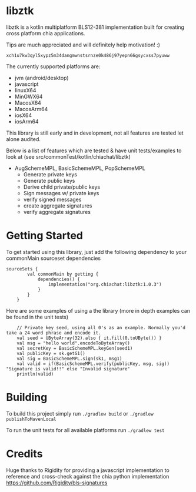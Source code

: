 # libztk

libztk is a kotlin multiplatform BLS12-381 implementation built for creating cross platform chia applications.

Tips are much appreciated and will definitely help motivation! :) 

`xch1u7kw3qyl5xypz5m34dangmwnstsrnze0k486j97yepn66gsycxss7pyuww`

The currently supported platforms are:

* jvm (android/desktop)
* javascript
* linuxX64
* MinGWX64
* MacosX64
* MacosArm64
* iosX64
* iosArm64

This library is still early and in development, not all features are tested let alone audited.

Below is a list of features which are tested & have unit tests/examples to look at (see
src/commonTest/kotlin/chiachat/libztk)

* AugSchemeMPL, BasicSchemeMPL, PopSchemeMPL
    * Generate private keys
    * Generate public keys
    * Derive child private/public keys
    * Sign messages w/ private keys
    * verify signed messages
    * create aggregate signatures
    * verify aggregate signatures

# Getting Started

To get started using this library, just add the following dependency to your commonMain sourceset dependencies

```
sourceSets {
        val commonMain by getting {
            dependencies() {
                implementation("org.chiachat:libztk:1.0.3")
            }
        }
    }
```

Here are some examples of using a the library (more in depth examples can be found in the unit tests)

```
    // Private key seed, using all 0's as an example. Normally you'd take a 24 word phrase and encode it.
    val seed = UByteArray(32).also { it.fill(0.toUByte()) }
    val msg = "hello world".encodeToByteArray()
    val secretKey = BasicSchemeMPL.keyGen(seed1)
    val publicKey = sk.getG1()
    val sig = BasicSchemeMPL.sign(sk1, msg1)
    val valid = if(BasicSchemeMPL.verify(publicKey, msg, sig)) "Signature is valid!!" else "Invalid signature"
    println(valid)
```

# Building

To build this project simply run `./gradlew build` or `./gradlew publishToMavenLocal`

To run the unit tests for all available platforms run `./gradlew test`

# Credits

Huge thanks to Rigidity for providing a javascript implementation to reference and cross-check against the chia python implementation
https://github.com/Rigidity/bls-signatures
